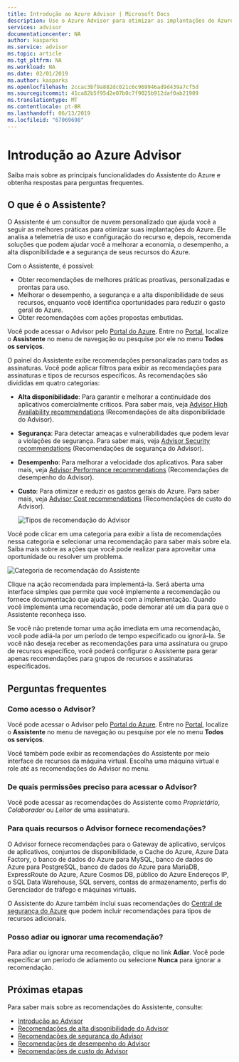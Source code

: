 ```yaml
---
title: Introdução ao Azure Advisor | Microsoft Docs
description: Use o Azure Advisor para otimizar as implantações do Azure.
services: advisor
documentationcenter: NA
author: kasparks
ms.service: advisor
ms.topic: article
ms.tgt_pltfrm: NA
ms.workload: NA
ms.date: 02/01/2019
ms.author: kasparks
ms.openlocfilehash: 2ccac3bf9a882dc021c6c969946ad9d439a7cf5d
ms.sourcegitcommit: 41ca82b5f95d2e07b0c7f9025b912daf0ab21909
ms.translationtype: MT
ms.contentlocale: pt-BR
ms.lasthandoff: 06/13/2019
ms.locfileid: "67069698"
---
```

# <a name="introduction-to-azure-advisor"></a>Introdução ao Azure Advisor

Saiba mais sobre as principais funcionalidades do Assistente do Azure e obtenha respostas para perguntas frequentes.

## <a name="what-is-advisor"></a>O que é o Assistente?
O Assistente é um consultor de nuvem personalizado que ajuda você a seguir as melhores práticas para otimizar suas implantações do Azure. Ele analisa a telemetria de uso e configuração do recurso e, depois, recomenda soluções que podem ajudar você a melhorar a economia, o desempenho, a alta disponibilidade e a segurança de seus recursos do Azure.

Com o Assistente, é possível:
* Obter recomendações de melhores práticas proativas, personalizadas e prontas para uso. 
* Melhorar o desempenho, a segurança e a alta disponibilidade de seus recursos, enquanto você identifica oportunidades para reduzir o gasto geral do Azure.
* Obter recomendações com ações propostas embutidas.

Você pode acessar o Advisor pelo [Portal do Azure](https://aka.ms/azureadvisordashboard). Entre no [Portal](https://portal.azure.com), localize o **Assistente** no menu de navegação ou pesquise por ele no menu **Todos os serviços**.

O painel do Assistente exibe recomendações personalizadas para todas as assinaturas.  Você pode aplicar filtros para exibir as recomendações para assinaturas e tipos de recursos específicos.  As recomendações são divididas em quatro categorias: 

* **Alta disponibilidade**: Para garantir e melhorar a continuidade dos aplicativos comercialmente críticos. Para saber mais, veja [Advisor High Availability recommendations](advisor-high-availability-recommendations.md) (Recomendações de alta disponibilidade do Advisor).
* **Segurança**: Para detectar ameaças e vulnerabilidades que podem levar a violações de segurança. Para saber mais, veja [Advisor Security recommendations](advisor-security-recommendations.md) (Recomendações de segurança do Advisor).
* **Desempenho**: Para melhorar a velocidade dos aplicativos. Para saber mais, veja [Advisor Performance recommendations](advisor-performance-recommendations.md) (Recomendações de desempenho do Advisor).
* **Custo**: Para otimizar e reduzir os gastos gerais do Azure. Para saber mais, veja [Advisor Cost recommendations](advisor-cost-recommendations.md) (Recomendações de custo do Advisor).

  ![Tipos de recomendação do Advisor](./media/advisor-overview/advisor-dashboard.png)

Você pode clicar em uma categoria para exibir a lista de recomendações nessa categoria e selecionar uma recomendação para saber mais sobre ela.  Saiba mais sobre as ações que você pode realizar para aproveitar uma oportunidade ou resolver um problema.

![Categoria de recomendação do Assistente](./media/advisor-overview/advisor-ha-category-example.png) 

Clique na ação recomendada para implementá-la.  Será aberta uma interface simples que permite que você implemente a recomendação ou fornece documentação que ajuda você com a implementação.  Quando você implementa uma recomendação, pode demorar até um dia para que o Assistente reconheça isso.

Se você não pretende tomar uma ação imediata em uma recomendação, você pode adiá-la por um período de tempo especificado ou ignorá-la.  Se você não deseja receber as recomendações para uma assinatura ou grupo de recursos específico, você poderá configurar o Assistente para gerar apenas recomendações para grupos de recursos e assinaturas especificados.

## <a name="frequently-asked-questions"></a>Perguntas frequentes

### <a name="how-do-i-access-advisor"></a>Como acesso o Advisor?
Você pode acessar o Advisor pelo [Portal do Azure](https://aka.ms/azureadvisordashboard). Entre no [Portal](https://portal.azure.com), localize o **Assistente** no menu de navegação ou pesquise por ele no menu **Todos os serviços**.

Você também pode exibir as recomendações do Assistente por meio interface de recursos da máquina virtual. Escolha uma máquina virtual e role até as recomendações do Advisor no menu. 

### <a name="what-permissions-do-i-need-to-access-advisor"></a>De quais permissões preciso para acessar o Advisor?
 
Você pode acessar as recomendações do Assistente como *Proprietário*, *Colaborador* ou *Leitor* de uma assinatura.

### <a name="what-resources-does-advisor-provide-recommendations-for"></a>Para quais recursos o Advisor fornece recomendações?

O Advisor fornece recomendações para o Gateway de aplicativo, serviços de aplicativos, conjuntos de disponibilidade, o Cache do Azure, Azure Data Factory, o banco de dados do Azure para MySQL, banco de dados do Azure para PostgreSQL, banco de dados do Azure para MariaDB, ExpressRoute do Azure, Azure Cosmos DB, público do Azure Endereços IP, o SQL Data Warehouse, SQL servers, contas de armazenamento, perfis do Gerenciador de tráfego e máquinas virtuais.

O Assistente do Azure também inclui suas recomendações do [Central de segurança do Azure](https://docs.microsoft.com/azure/security-center/security-center-recommendations) que podem incluir recomendações para tipos de recursos adicionais.

### <a name="can-i-postpone-or-dismiss-a-recommendation"></a>Posso adiar ou ignorar uma recomendação?

Para adiar ou ignorar uma recomendação, clique no link **Adiar**. Você pode especificar um período de adiamento ou selecione **Nunca** para ignorar a recomendação.

## <a name="next-steps"></a>Próximas etapas

Para saber mais sobre as recomendações do Assistente, consulte:

* [Introdução ao Advisor](advisor-get-started.md)
* [Recomendações de alta disponibilidade do Advisor](advisor-high-availability-recommendations.md)
* [Recomendações de segurança do Advisor](advisor-security-recommendations.md)
* [Recomendações de desempenho do Advisor](advisor-performance-recommendations.md)
* [Recomendações de custo do Advisor](advisor-cost-recommendations.md)
